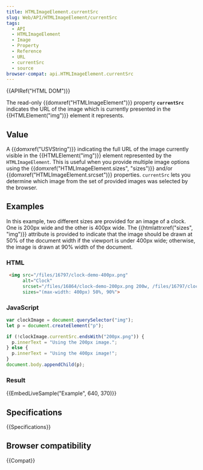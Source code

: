 ```yaml
---
title: HTMLImageElement.currentSrc
slug: Web/API/HTMLImageElement/currentSrc
tags:
  - API
  - HTMLImageElement
  - Image
  - Property
  - Reference
  - URL
  - currentSrc
  - source
browser-compat: api.HTMLImageElement.currentSrc
---
```

{{APIRef("HTML DOM")}}

The read-only {{domxref("HTMLImageElement")}} property
**`currentSrc`** indicates the URL of the image which is
currently presented in the {{HTMLElement("img")}} element it represents.

## Value

A {{domxref("USVString")}} indicating the full URL of the image currently visible in
the {{HTMLElement("img")}} element represented by the `HTMLImageElement`.
This is useful when you provide multiple image options using the
{{domxref("HTMLImageElement.sizes", "sizes")}} and/or
{{domxref("HTMLImageElement.srcset")}} properties. `currentSrc` lets you
determine which image from the set of provided images was selected by the browser.

## Examples

In this example, two different sizes are provided for an image of a clock. One is 200px
wide and the other is 400px wide. The {{htmlattrxref("sizes", "img")}} attribute is
provided to indicate that the image should be drawn at 50% of the document width if the
viewport is under 400px wide; otherwise, the image is drawn at 90% width of the
document.

### HTML

```html
 <img src="/files/16797/clock-demo-400px.png"
      alt="Clock"
      srcset="/files/16864/clock-demo-200px.png 200w, /files/16797/clock-demo-400px.png 400w"
      sizes="(max-width: 400px) 50%, 90%">
```

### JavaScript

```js
var clockImage = document.querySelector("img");
let p = document.createElement("p");

if (!clockImage.currentSrc.endsWith("200px.png")) {
  p.innerText = "Using the 200px image.";
} else {
  p.innerText = "Using the 400px image!";
}
document.body.appendChild(p);
```

### Result

{{EmbedLiveSample("Example", 640, 370)}}

## Specifications

{{Specifications}}

## Browser compatibility

{{Compat}}

